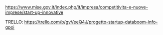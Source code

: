 https://www.mise.gov.it/index.php/it/impresa/competitivita-e-nuove-imprese/start-up-innovative

TRELLO:
  https://trello.com/b/gvVeeQ4J/progetto-startup-databoom-info-gpoi

